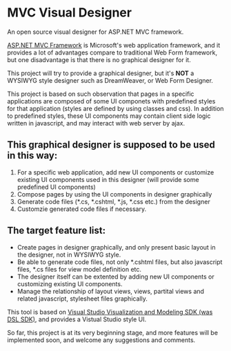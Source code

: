 MVC Visual Designer
===============

An open source visual designer for ASP.NET MVC framework.

[ASP.NET MVC Framework](http://www.asp.net/mvc) is Microsoft's web application framework, and it provides a lot of advantages compare to traditional Web Form framework, but one disadvantage is that there is no graphical designer for it.

This project will try to provide a graphical designer, but it's **NOT** a WYSIWYG style designer such as DreamWeaver, or Web Form Designer.

This project is based on such observation that pages in a specific applications are composed of some UI componets with predefined styles for that application (styles are defined by using classes and css). In addition to predefined styles, these UI components may contain client side logic written in javascript, and may interact with web server by ajax.

## This graphical designer is supposed to be used in this way:
 1. For a specific web application, add new UI components or customize existing UI components used in this designer (will provide some predefined UI components)
 2. Compose pages by using the UI components in designer graphically
 3. Generate code files (\*.cs, \*.cshtml, \*.js, \*.css etc.) from the designer
 4. Customzie generated code files if necessary.

## The target feature list:
 * Create pages in designer graphically, and only present basic layout in the designer, not in WYSIWYG style.
 * Be able to generate code files, not only \*.cshtml files, but also javascript files, \*.cs files for view model definition etc.
 * The designer itself can be extented by adding new UI components or customizing existing UI components.
 * Manage the relationship of layout views, views, partital views and related javascript, stylesheet files graphically.

This tool is based on [Visual Studio Visualization and Modeling SDK (was DSL SDK)](http://archive.msdn.microsoft.com/vsvmsdk), and provides a Vistual Studio style UI.

So far, this project is at its very beginning stage, and more features will be implemented soon, and welcome any suggestions and comments.
